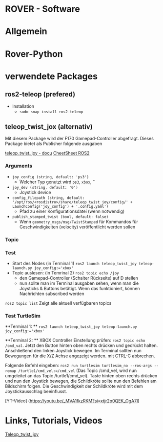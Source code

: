 # ROVER - Software

# Allgemein


# Rover-Python


# verwendete Packages

## ros2-teleop (prefered)

- Installation
    - `sudo snap install ros2-teleop`


## teleop_twist_jox (alternativ)
Mit diesem Package wird der F170 Gamepad-Controller abgefragt. Dieses Package bietet als Publisher folgende ausgaben

[teleop_twist_joy - docu](https://docs.ros.org/en/rolling/p/teleop_twist_joy/)
[CheetSheet ROS2](https://github.com/nfry321/ROS2_cheat_sheets/blob/master/package-tests/teleop.md)



### Arguments
- `joy_config (string, default: 'ps3')`
    - Welcher Typ genutzt wird `ps3`, `xbox`, ``
- `joy_dev (string, default: '0')`
    - Joystick device
- `config_filepath (string, default: '/opt/ros/<rosdistro>/share/teleop_twist_joy/config/' + LaunchConfig('joy_config') + '.config.yaml')`
    - Pfad zu einer Konfigurationsdatei (wenn notwendig)
- `publish_stamped_twist (bool, default: false)`
    - Wenn `geometry_msgs/msg/TwistStamped` für Kommandos für Geschwindigkeiten (velocity) veröffentlicht werden sollen

### Topic

### Test
- Start des Nodes (in Terminal 1) `ros2 launch teleop_twist_joy teleop-launch.py joy_config:='xbox'`
- Topic auslesen: (in Temrinal 2) `ros2 topic echo /joy` 
    - den Gamepad-Controller (Schalter Rückseite) auf D stellen
    - nun sollte man im Terminal ausgaben sehen, wenn man die Joysticks & Buttons betätigt. Wenn das funktioniert, können Nachrichten subscribed werden


`ros2 topic list`
Zeigt alle aktuell verfügbaren topics

### Test TurtleSim
**Terminal 1: **
`ros2 launch teleop_twist_joy teleop-launch.py joy_config:='xbox'`

**Terminal 2: **
XBOX Controller Einstellung prüfen: `ros2 topic echo /cmd_val`.
Jetzt den Button hinten oben rechts drücken und gedrückt halten. Anschließend den linken Joystick bewegen. Im Terminal sollten nun Bewegungen für die X/Z Achse angezeigt werden.
mit CTRL-C abbrechen.

Folgende Befehl eingeben: `ros2 run turtlesim turtlesim_no --ros-args --remap /turtle1/cmd_vel:=/cmd_vel`
(Das Topic /cmd_vel, wird nun umgeleitet an das Topic /turtle1/cmd_vel).
Taste hinten oben rechts drücken und nun den Joystick bewegen, die Schildkröte sollte nun den Befehlen am Bildschirm folgen. Die Geschwindigkeit der Schildkröte wird mit dem Joystickausschlag beeinflusst.

[YT-Video] (https://youtu.be/_MVA1fkzRKM?si=xtjr2p0QEK_OgA7I)

# Links, Tutorials, Videos

[Teleop_twist_joy](https://youtu.be/_MVA1fkzRKM?si=cW9Zs1woERQ3pFu9)